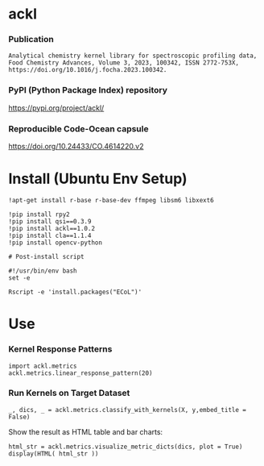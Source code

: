 # ackl

### Publication

    Analytical chemistry kernel library for spectroscopic profiling data, Food Chemistry Advances, Volume 3, 2023, 100342, ISSN 2772-753X, https://doi.org/10.1016/j.focha.2023.100342.

### PyPI (Python Package Index) repository

https://pypi.org/project/ackl/ 

### Reproducible Code-Ocean capsule

https://doi.org/10.24433/CO.4614220.v2


# Install (Ubuntu Env Setup)

```
!apt-get install r-base r-base-dev ffmpeg libsm6 libxext6 

!pip install rpy2
!pip install qsi==0.3.9
!pip install ackl==1.0.2
!pip install cla==1.1.4
!pip install opencv-python

# Post-install script

#!/usr/bin/env bash
set -e

Rscript -e 'install.packages("ECoL")'
```

# Use

### Kernel Response Patterns

```
import ackl.metrics
ackl.metrics.linear_response_pattern(20)
```

### Run Kernels on Target Dataset

```
_, dics, _ = ackl.metrics.classify_with_kernels(X, y,embed_title = False)
```

Show the result as HTML table and bar charts: 

```
html_str = ackl.metrics.visualize_metric_dicts(dics, plot = True)
display(HTML( html_str ))
```
